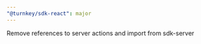 ```yaml
---
"@turnkey/sdk-react": major
---
```


Remove references to server actions and import from sdk-server
